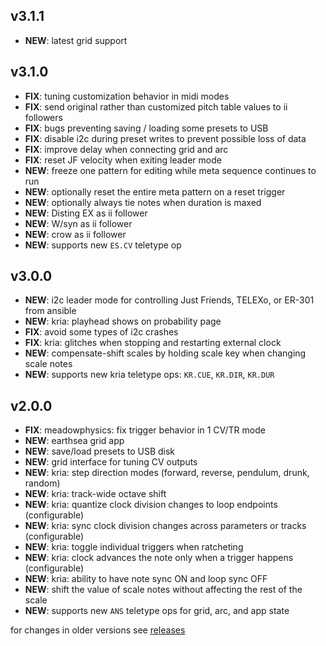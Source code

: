 ## v3.1.1

- **NEW**: latest grid support


## v3.1.0
- **FIX**: tuning customization behavior in midi modes
- **FIX**: send original rather than customized pitch table values to ii followers
- **FIX**: bugs preventing saving / loading some presets to USB
- **FIX**: disable i2c during preset writes to prevent possible loss of data
- **FIX**: improve delay when connecting grid and arc
- **FIX**: reset JF velocity when exiting leader mode
- **NEW**: freeze one pattern for editing while meta sequence continues to run
- **NEW**: optionally reset the entire meta pattern on a reset trigger
- **NEW**: optionally always tie notes when duration is maxed
- **NEW**: Disting EX as ii follower
- **NEW**: W/syn as ii follower
- **NEW**: crow as ii follower
- **NEW**: supports new `ES.CV` teletype op


## v3.0.0

- **NEW**: i2c leader mode for controlling Just Friends, TELEXo, or ER-301 from ansible
- **NEW**: kria: playhead shows on probability page
- **FIX**: avoid some types of i2c crashes
- **FIX**: kria: glitches when stopping and restarting external clock
- **NEW**: compensate-shift scales by holding scale key when changing scale notes
- **NEW**: supports new kria teletype ops: `KR.CUE`, `KR.DIR`, `KR.DUR`


## v2.0.0

- **FIX**: meadowphysics: fix trigger behavior in 1 CV/TR mode
- **NEW**: earthsea grid app
- **NEW**: save/load presets to USB disk
- **NEW**: grid interface for tuning CV outputs
- **NEW**: kria: step direction modes (forward, reverse, pendulum, drunk, random)
- **NEW**: kria: track-wide octave shift
- **NEW**: kria: quantize clock division changes to loop endpoints (configurable)
- **NEW**: kria: sync clock division changes across parameters or tracks (configurable)
- **NEW**: kria: toggle individual triggers when ratcheting
- **NEW**: kria: clock advances the note only when a trigger happens (configurable)
- **NEW**: kria: ability to have note sync ON and loop sync OFF
- **NEW**: shift the value of scale notes without affecting the rest of the scale
- **NEW**: supports new `ANS` teletype ops for grid, arc, and app state


for changes in older versions see [releases](https://github.com/monome/ansible/releases)
